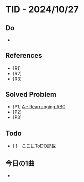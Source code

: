 # TID - 2024/10/27
<!--
## Learnings
- 
- 
-->


## Do
- 

## References
- [R1] 
- [R2] 
- [R3] 

## Solved Problem
- [P1]  [A - Rearranging ABC](https://atcoder.jp/contests/abc377/tasks/abc377_a)
- [P2] 
- [P3] 


## Todo
- [ ]　ここにToDO記載

## 今日の1曲
- 

